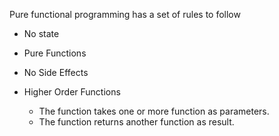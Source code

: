 Pure functional programming has a set of rules to follow
- No state
- Pure Functions
- No Side Effects
- Higher Order Functions

  - The function takes one or more function as parameters.
  - The function returns another function as result.
